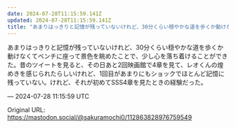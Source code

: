 ```yaml
---
date: 2024-07-28T11:15:59.141Z
updated: 2024-07-28T11:15:59.141Z
title: "あまりはっきりと記憶が残っていないけれど、30分くらい穏やかな道を歩くか動けなく[...]"
---
```


<p>あまりはっきりと記憶が残っていないけれど、30分くらい穏やかな道を歩くか動けなくてベンチに座って景色を眺めたことで、少し心を落ち着けることができた。昔のツイートを見ると、その日あと2回映画館で4章を見て、レオくんの煌めきを感じられたらしいけれど、1回目があまりにもショックでほとんど記憶に残っていない。けれど、それが初めてSSS4章を見たときの経験だった。</p>

&mdash; 2024-07-28 11:15:59 UTC

Original URL: https://mastodon.social/@sakuramochi0/112863828976759549
